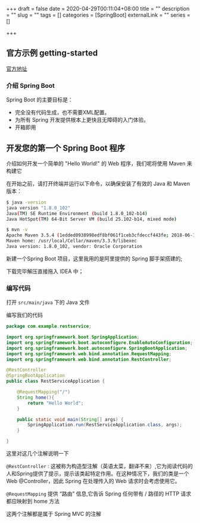 +++
draft = false
date = 2020-04-29T00:11:04+08:00
title = ""
description = ""
slug = "" 
tags = []
categories = [SpringBoot]
externalLink = ""
series = []

+++

## 官方示例 getting-started

[官方地址](https://docs.spring.io/spring-boot/docs/2.2.6.RELEASE/reference/html/getting-started.html)

### 介绍 Spring Boot

Spring Boot 的主要目标是：

* 完全没有代码生成，也不需要XML配置。
* 为所有 Spring 开发提供根本上更快且无障碍的入门体验。
* 开箱即用

## 开发您的第一个 Spring Boot 程序

介绍如何开发一个简单的 "Hello World!" 的 Web 程序，我们呢将使用 Maven 来构建它

在开始之前，请打开终端并运行以下命令，以确保安装了有效的 Java 和 Maven 版本：

```bash
$ java -version
java version "1.8.0_102"
Java(TM) SE Runtime Environment (build 1.8.0_102-b14)
Java HotSpot(TM) 64-Bit Server VM (build 25.102-b14, mixed mode)
```

```bash
$ mvn -v
Apache Maven 3.5.4 (1edded0938998edf8bf061f1ceb3cfdeccf443fe; 2018-06-17T14:33:14-04:00)
Maven home: /usr/local/Cellar/maven/3.3.9/libexec
Java version: 1.8.0_102, vendor: Oracle Corporation
```

新建一个Spring Boot 项目，这里我用的是阿里提供的 Spring 脚手架搭建的;

下载完毕解压直接拖入 IDEA 中；

### 编写代码

打开 `src/main/java` 下的 Java 文件

编写我们的代码

```java
package com.example.restservice;

import org.springframework.boot.SpringApplication;
import org.springframework.boot.autoconfigure.EnableAutoConfiguration;
import org.springframework.boot.autoconfigure.SpringBootApplication;
import org.springframework.web.bind.annotation.RequestMapping;
import org.springframework.web.bind.annotation.RestController;

@RestController
@SpringBootApplication
public class RestServiceApplication {

    @RequestMapping("/")
    String home(){
        return "Hello World";
    }

    public static void main(String[] args) {
        SpringApplication.run(RestServiceApplication.class, args);
    }

}
```

这里对这几个注解说明一下

`@RestController` : 这被称为构造型注解（英语太菜，翻译不来）,它为阅读代码的人和Spring提供了提示，提示该类起特定作用。在这种情况下，我们的类是一个Web @Controller，因此 Spring 在处理传入的 Web 请求时会考虑使用它。

`@RequestMapping` 提供 “路由” 信息,它告诉 Spring 任何带有 / 路径的 HTTP 请求都应映射到 home 方法

这两个注解都是属于 Spring MVC 的注解



